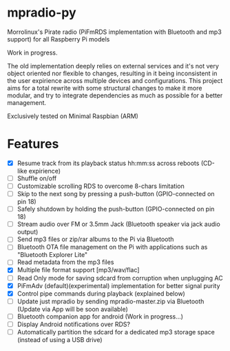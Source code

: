 # mpradio-py
Morrolinux's Pirate radio (PiFmRDS implementation with Bluetooth and mp3 support) for all Raspberry Pi models

Work in progress.

The old implementation deeply relies on external services and it's not very object oriented nor flexible to changes, resulting in it being inconsistent in the user expirience across multiple devices and configurations. This project aims for a total rewrite with some structural changes to make it more modular, and try to integrate dependencies as much as possible for a better management.

Exclusively tested on Minimal Raspbian (ARM)

# Features
- [x] Resume track from its playback status hh:mm:ss across reboots (CD-like expirience)
- [ ] Shuffle on/off
- [ ] Customizable scrolling RDS to overcome 8-chars limitation 
- [ ] Skip to the next song by pressing a push-button (GPIO-connected on pin 18)
- [ ] Safely shutdown by holding the push-button (GPIO-connected on pin 18)
- [ ] Stream audio over FM or 3.5mm Jack (Bluetooth speaker via jack audio output)
- [ ] Send mp3 files or zip/rar albums to the Pi via Bluetooth
- [ ] Bluetooth OTA file management on the Pi with applications such as "Bluetooth Explorer Lite"
- [ ] Read metadata from the mp3 files 
- [x] Multiple file format support [mp3/wav/flac]
- [ ] Read Only mode for saving sdcard from corruption when unplugging AC
- [x] PiFmAdv (default)(experimental) implementation for better signal purity 
- [x] Control pipe commands during playback (explained below)
- [ ] Update just mpradio by sending mpradio-master.zip via Bluetooth (Update via App will be soon available)
- [ ] Bluetooth companion app for android (Work in progress...) 
- [ ] Display Android notifications over RDS?
- [ ] Automatically partition the sdcard for a dedicated mp3 storage space (instead of using a USB drive)
